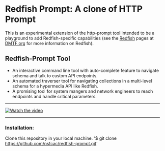Redfish Prompt: A clone of HTTP Prompt
======================================

This is an experimental extension of the http-prompt tool intended to be a playground to add Redfish-specific capabilities (see the [Redfish](https://www.dmtf.org/standards/redfish) pages at [DMTF.org](https://www.dmtf.org/) for more information on Redfish).

## Redfish-Prompt Tool

+ An interactive command line tool with auto-complete feature to navigate schema and talk to custom API endpoints.  
+ An automated traverser tool for navigating collections in a multi-level schema for a hypermedia API like Redfish.  
+ A promising tool for system mangers and network engineers to reach endpoints and handle critical parameters. 

---

[![Watch the video](https://imgur.com/t4ceGNK.png)](https://www.youtube.com/watch?v=HzfN9qrMNDI)

---

### Installation:
Clone this repository in your local machine.
'$ git clone https://github.com/nsfcac/redfish-prompt.git'
